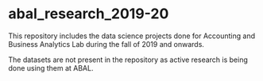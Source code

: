 # abal_research_2019-20
This repository includes the data science projects done for Accounting and Business Analytics Lab during the fall of 2019 and onwards.

The datasets are not present in the repository as active research is being done using them at ABAL.
